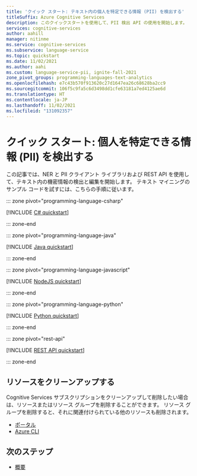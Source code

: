 ```yaml
---
title: 'クイック スタート: テキスト内の個人を特定できる情報 (PII) を検出する'
titleSuffix: Azure Cognitive Services
description: このクイックスタートを使用して、PII 検出 API の使用を開始します。
services: cognitive-services
author: aahill
manager: nitinme
ms.service: cognitive-services
ms.subservice: language-service
ms.topic: quickstart
ms.date: 11/02/2021
ms.author: aahi
ms.custom: language-service-pii, ignite-fall-2021
zone_pivot_groups: programming-languages-text-analytics
ms.openlocfilehash: e7c43b570f913620c27d1647ea26c68628ba2cc9
ms.sourcegitcommit: 106f5c9fa5c6d3498dd1cfe63181a7ed4125ae6d
ms.translationtype: HT
ms.contentlocale: ja-JP
ms.lasthandoff: 11/02/2021
ms.locfileid: "131092357"
---
```

# <a name="quickstart-detect-personally-identifiable-information-pii"></a>クイック スタート: 個人を特定できる情報 (PII) を検出する 

この記事では、NER と PII クライアント ライブラリおよび REST API を使用して、テキスト内の機密情報の検出と編集を開始します。 テキスト マイニングのサンプル コードを試すには、こちらの手順に従います。

::: zone pivot="programming-language-csharp"

[!INCLUDE [C# quickstart](includes/quickstarts/csharp-sdk.md)]

::: zone-end

::: zone pivot="programming-language-java"

[!INCLUDE [Java quickstart](includes/quickstarts/java-sdk.md)]

::: zone-end

::: zone pivot="programming-language-javascript"

[!INCLUDE [NodeJS quickstart](includes/quickstarts/nodejs-sdk.md)]

::: zone-end

::: zone pivot="programming-language-python"

[!INCLUDE [Python quickstart](includes/quickstarts/python-sdk.md)]

::: zone-end

::: zone pivot="rest-api"

[!INCLUDE [REST API quickstart](includes/quickstarts/rest-api.md)]

::: zone-end

## <a name="clean-up-resources"></a>リソースをクリーンアップする

Cognitive Services サブスクリプションをクリーンアップして削除したい場合は、リソースまたはリソース グループを削除することができます。 リソース グループを削除すると、それに関連付けられている他のリソースも削除されます。

* [ポータル](../../cognitive-services-apis-create-account.md#clean-up-resources)
* [Azure CLI](../../cognitive-services-apis-create-account-cli.md#clean-up-resources)

## <a name="next-steps"></a>次のステップ

* [概要](overview.md)
